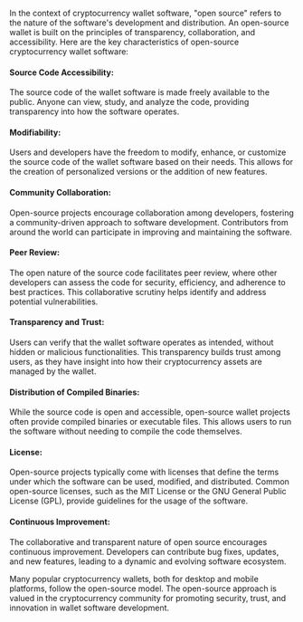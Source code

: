 
In the context of cryptocurrency wallet software, "open source" refers to the nature of the software's development and distribution. An open-source wallet is built on the principles of transparency, collaboration, and accessibility. Here are the key characteristics of open-source cryptocurrency wallet software:

#### Source Code Accessibility:

The source code of the wallet software is made freely available to the public. Anyone can view, study, and analyze the code, providing transparency into how the software operates.

#### Modifiability:

Users and developers have the freedom to modify, enhance, or customize the source code of the wallet software based on their needs. This allows for the creation of personalized versions or the addition of new features.

#### Community Collaboration:

Open-source projects encourage collaboration among developers, fostering a community-driven approach to software development. Contributors from around the world can participate in improving and maintaining the software.

#### Peer Review:

The open nature of the source code facilitates peer review, where other developers can assess the code for security, efficiency, and adherence to best practices. This collaborative scrutiny helps identify and address potential vulnerabilities.

#### Transparency and Trust:

Users can verify that the wallet software operates as intended, without hidden or malicious functionalities. This transparency builds trust among users, as they have insight into how their cryptocurrency assets are managed by the wallet.

#### Distribution of Compiled Binaries:

While the source code is open and accessible, open-source wallet projects often provide compiled binaries or executable files. This allows users to run the software without needing to compile the code themselves.

#### License:

Open-source projects typically come with licenses that define the terms under which the software can be used, modified, and distributed. Common open-source licenses, such as the MIT License or the GNU General Public License (GPL), provide guidelines for the usage of the software.

#### Continuous Improvement:

The collaborative and transparent nature of open source encourages continuous improvement. Developers can contribute bug fixes, updates, and new features, leading to a dynamic and evolving software ecosystem.

Many popular cryptocurrency wallets, both for desktop and mobile platforms, follow the open-source model. The open-source approach is valued in the cryptocurrency community for promoting security, trust, and innovation in wallet software development.